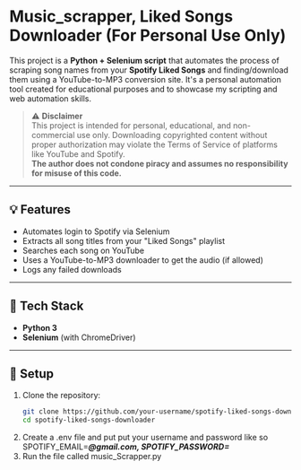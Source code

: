 # Music_scrapper, Liked Songs Downloader (For Personal Use Only)

This project is a **Python + Selenium script** that automates the process of scraping song names from your **Spotify Liked Songs** and finding/download them using a YouTube-to-MP3 conversion site. It's a personal automation tool created for educational purposes and to showcase my scripting and web automation skills.

> ⚠️ **Disclaimer**  
> This project is intended for personal, educational, and non-commercial use only. Downloading copyrighted content without proper authorization may violate the Terms of Service of platforms like YouTube and Spotify.  
> **The author does not condone piracy and assumes no responsibility for misuse of this code.**

---

## 💡 Features

- Automates login to Spotify via Selenium
- Extracts all song titles from your "Liked Songs" playlist
- Searches each song on YouTube
- Uses a YouTube-to-MP3 downloader to get the audio (if allowed)
- Logs any failed downloads

---

## 🚀 Tech Stack

- **Python 3**
- **Selenium** (with ChromeDriver)

---

## 🔧 Setup

1. Clone the repository:
   ```bash
   git clone https://github.com/your-username/spotify-liked-songs-downloader.git
   cd spotify-liked-songs-downloader

2. Create a .env file and put put your username and password like so SPOTIFY_EMAIL=*****@gmail.com, SPOTIFY_PASSWORD=*****
3. Run the file called music_Scrapper.py